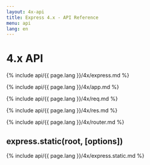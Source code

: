 ```yaml
---
layout: 4x-api
title: Express 4.x - API Reference
menu: api
lang: en
---
```

<div id="api-doc" markdown="1">

  <h1>4.x API</h1>

  <a id='express' class='h2'></a>
  {% include api/{{ page.lang }}/4x/express.md %}

  <a id='app' class='h2'></a>
  {% include api/{{ page.lang }}/4x/app.md %}

  <a id='req' class='h2'></a>
  {% include api/{{ page.lang }}/4x/req.md %}

  <a id='res' class='h2'></a>
  {% include api/{{ page.lang }}/4x/res.md %}

  <a id='router' class='h2'></a>
  {% include api/{{ page.lang }}/4x/router.md %}

  <h2 id='express.static' class='h2'>express.static(root, [options])</h2>
  {% include api/{{ page.lang }}/4x/express.static.md %}

</div>
